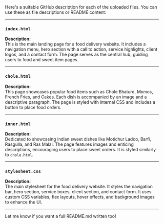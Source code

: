 Here's a suitable GitHub description for each of the uploaded files. You can use these as file descriptions or README content:

---

### `index.html`
**Description:**  
This is the main landing page for a food delivery website. It includes a navigation menu, hero section with a call to action, service highlights, client logos, and a contact form. The page serves as the central hub, guiding users to food and sweet item pages.

---

### `chole.html`
**Description:**  
This page showcases popular food items such as Chole Bhature, Momos, French Fries, and Cakes. Each dish is accompanied by an image and a descriptive paragraph. The page is styled with internal CSS and includes a button to place food orders.

---

### `inner.html`
**Description:**  
Dedicated to showcasing Indian sweet dishes like Motichur Ladoo, Barfi, Rasgulla, and Ras Malai. The page features images and enticing descriptions, encouraging users to place sweet orders. It is styled similarly to `chole.html`.

---

### `stylesheet.css`
**Description:**  
The main stylesheet for the food delivery website. It styles the navigation bar, hero section, service boxes, client section, and contact form. It uses custom CSS variables, flex layouts, hover effects, and background images to enhance the UI.

---

Let me know if you want a full README.md written too!
